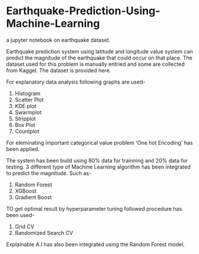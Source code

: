 # Earthquake-Prediction-Using-Machine-Learning
a jupyter notebook on earthquake dataset.

Earthquake prediction system using latitude and longitude value system can predict the magnitude of the earthquake that could occur on that place. The dataset used for this problem is manually entried and some are collected from Kaggel. The dataset is provided here.

For explanatory data analysis following graphs are used-
1. Histogram
2. Scatter Plot
3. KDE plot
4. Swarmplot
5. Stripplot
6. Box Plot
7. Countplot

For eleminating important categorical value problem 'One hot Encoding' has been applied.

The system has been build using 80% data for trainning and 20% data for testing. 3 different type of Machine Learning algorithm has been integrated to predict the magnitude. Such as-
1. Random Forest
2. XGBoost
3. Gradient Boost

TO get optimal result by hyperparameter tuning followed procedure has been used-
1. Grid CV
2. Randomized Search CV

Explainable A.I has also been integrated using the Random Forest model.
